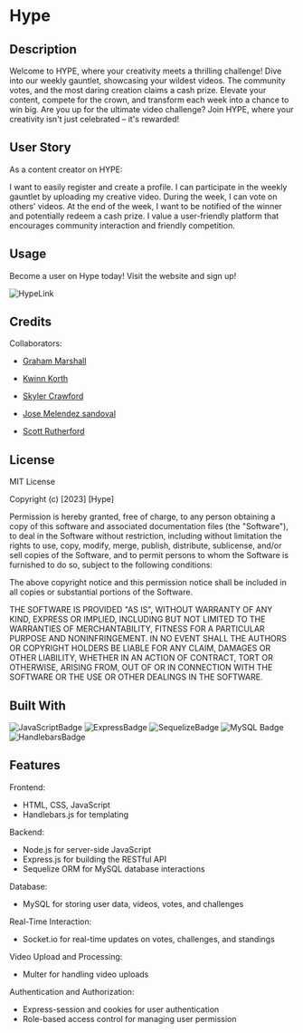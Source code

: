 # Hype

## Description

Welcome to HYPE, where your creativity meets a thrilling challenge! Dive into our weekly gauntlet, showcasing your wildest videos. The community votes, and the most daring creation claims a cash prize. Elevate your content, compete for the crown, and transform each week into a chance to win big. Are you up for the ultimate video challenge? Join HYPE, where your creativity isn't just celebrated – it's rewarded!

## User Story

As a content creator on HYPE:

I want to easily register and create a profile.
I can participate in the weekly gauntlet by uploading my creative video.
During the week, I can vote on others' videos.
At the end of the week, I want to be notified of the winner and potentially redeem a cash prize.
I value a user-friendly platform that encourages community interaction and friendly competition.

## Usage

Become a user on Hype today! Visit the website and sign up! 

![HypeLink]()

## Credits

Collaborators:

-  [Graham Marshall](https://github.com/G-marshall1) 

-  [Kwinn Korth](https://github.com/Kwinn-Korth)

-  [Skyler Crawford](https://github.com/Ricochet227)

-  [Jose Melendez sandoval](https://github.com/josemelendez77)

-  [Scott Rutherford](https://github.com/ScottGCode)

## License

MIT License

Copyright (c) [2023] [Hype]

Permission is hereby granted, free of charge, to any person obtaining a copy
of this software and associated documentation files (the "Software"), to deal
in the Software without restriction, including without limitation the rights
to use, copy, modify, merge, publish, distribute, sublicense, and/or sell
copies of the Software, and to permit persons to whom the Software is
furnished to do so, subject to the following conditions:

The above copyright notice and this permission notice shall be included in all
copies or substantial portions of the Software.

THE SOFTWARE IS PROVIDED "AS IS", WITHOUT WARRANTY OF ANY KIND, EXPRESS OR
IMPLIED, INCLUDING BUT NOT LIMITED TO THE WARRANTIES OF MERCHANTABILITY,
FITNESS FOR A PARTICULAR PURPOSE AND NONINFRINGEMENT. IN NO EVENT SHALL THE
AUTHORS OR COPYRIGHT HOLDERS BE LIABLE FOR ANY CLAIM, DAMAGES OR OTHER
LIABILITY, WHETHER IN AN ACTION OF CONTRACT, TORT OR OTHERWISE, ARISING FROM,
OUT OF OR IN CONNECTION WITH THE SOFTWARE OR THE USE OR OTHER DEALINGS IN THE
SOFTWARE.

## Built With 

![JavaScriptBadge](https://img.shields.io/badge/JavaScript-323330?style=for-the-badge&logo=javascript&logoColor=F7DF1E)
![ExpressBadge](https://img.shields.io/badge/Express.js-404D59?style=for-the-badge)
![SequelizeBadge](https://img.shields.io/badge/sequelize-323330?style=for-the-badge&logo=sequelize&logoColor=blue)
![MySQL Badge](https://img.shields.io/badge/MySQL-00000F?style=for-the-badge&logo=mysql&logoColor=white)
![HandlebarsBadge](https://img.shields.io/badge/Handlebars.js-000?logo=handlebarsdotjs&logoColor=fff&style=for-the-badge)

## Features

Frontend:

-  HTML, CSS, JavaScript
-  Handlebars.js for templating

Backend:

-  Node.js for server-side JavaScript
-  Express.js for building the RESTful API
-  Sequelize ORM for MySQL database interactions

Database:

-  MySQL for storing user data, videos, votes, and challenges

Real-Time Interaction:

-  Socket.io for real-time updates on votes, challenges, and standings

Video Upload and Processing:

-  Multer for handling video uploads

Authentication and Authorization:

-  Express-session and cookies for user authentication
-  Role-based access control for managing user permission